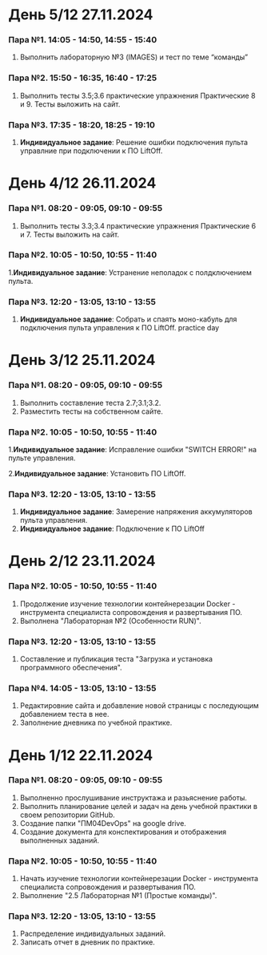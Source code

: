 # День 5/12 27.11.2024
### Пара №1. 14:05 - 14:50, 14:55 - 15:40
1. Выполнить лабораторную №3 (IMAGES) и тест  по теме “команды”
### Пара №2. 15:50 - 16:35, 16:40 - 17:25
1. Выполнить тесты 3.5;3.6 практические упражнения Практические 8 и 9. Тесты выложить на сайт. 
### Пара №3. 17:35 - 18:20, 18:25 - 19:10
1. **Индивидуальное задание**: Решение ошибки подключения пульта управлние при подключении к ПО LiftOff.

# День 4/12 26.11.2024
### Пара №1. 08:20 - 09:05, 09:10 - 09:55
1. Выполнить тесты 3.3;3.4 практические упражнения Практические 6 и 7. Тесты выложить на сайт. 
### Пара №2. 10:05 - 10:50, 10:55 - 11:40
1.**Индивидуальное задание**: Устранение неполадок с полдключением пульта.
### Пара №3. 12:20 - 13:05, 13:10 - 13:55
1. **Индивидуальное задание**: Собрать и спаять моно-кабуль для подключения пульта управления к ПО LiftOff.
practice day
# День 3/12 25.11.2024
### Пара №1. 08:20 - 09:05, 09:10 - 09:55
1. Выполнить составление теста 2.7;3.1;3.2.
2. Разместить тесты на собственном сайте.
### Пара №2. 10:05 - 10:50, 10:55 - 11:40
1.**Индивидуальное задание**: Исправление ошибки "SWITCH ERROR!" на пульте управления.

2.**Индивидуальное задание**: Установить ПО LiftOff.
### Пара №3. 12:20 - 13:05, 13:10 - 13:55
1. **Индивидуальное задание**: Замерение напряжения аккумуляторов пульта управления.
2. **Индивидуальное задание**: Подключение к ПО LiftOff

# День 2/12 23.11.2024

### Пара №2. 10:05 - 10:50, 10:55 - 11:40
1. Продолжение изучение технологии контейнерезации Docker - инструмента специалиста сопровождения и развертывания ПО.
2. Выполнена "Лабораторная №2 (Особенности RUN)".
### Пара №3. 12:20 - 13:05, 13:10 - 13:55
1. Составление и публикация теста "Загрузка и установка программного обеспечения".
### Пара №4. 14:05 - 13:05, 13:10 - 13:55
1. Редактировние сайта и добавление новой страницы с последующим добавлением теста в нее.
2. Заполнение дневника по учебной практике.
# День 1/12 22.11.2024

### Пара №1. 08:20 - 09:05, 09:10 - 09:55
1. Выполненно прослушивание инструктажа и разьяснение работы.
2. Выполнить планирование целей и задач на день учебной практики в своем репозитории GitHub.
3. Создание папки "ПМ04DevOps" на google drive.
4. Создание документа для конспектирования и отображения выполненных заданий.
### Пара №2. 10:05 - 10:50, 10:55 - 11:40
1. Начать изучение технологии контейнерезации Docker - инструмента специалиста сопровождения и развертывания ПО.
2. Выполнение "2.5 Лабораторная №1 (Простые команды)".
### Пара №3. 12:20 - 13:05, 13:10 - 13:55
1. Распределение индивидуальных заданий.
2. Записать отчет в дневник по практике.
